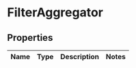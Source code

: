 
# FilterAggregator

## Properties
Name | Type | Description | Notes
------------ | ------------- | ------------- | -------------



